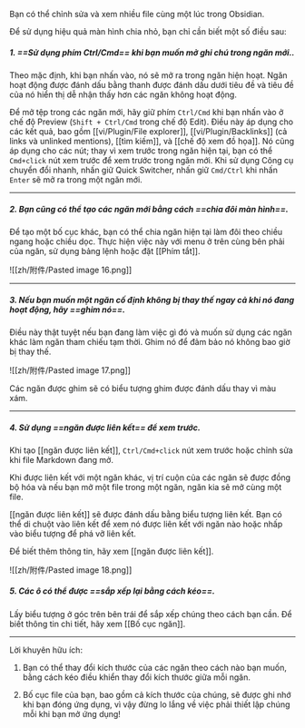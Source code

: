 Bạn có thể chỉnh sửa và xem nhiều file cùng một lúc trong Obsidian.

Để sử dụng hiệu quả màn hình chia nhỏ, bạn chỉ cần biết một số điều sau:

##### 1. ==Sử dụng phím Ctrl/Cmd== khi bạn muốn mở ghi chú trong ngăn mới..

Theo mặc định, khi bạn nhấn vào, nó sẽ mở ra trong ngăn hiện hoạt. Ngăn hoạt động được đánh dấu bằng thanh được đánh dấu dưới tiêu đề và tiêu đề của nó hiển thị dễ nhận thấy hơn các ngăn không hoạt động.

Để mở tệp trong các ngăn mới, hãy giữ phím `Ctrl/Cmd` khi bạn nhấn vào ở chế độ Preview (`Shift + Ctrl/Cmd` trong chế độ Edit). Điều này áp dụng cho các kết quả, bao gồm [[vi/Plugin/File explorer]], [[vi/Plugin/Backlinks]] (cả links và unlinked mentions), [[tìm kiếm]], và [[chế độ xem đồ họa]]. Nó cũng áp dụng cho các nút; thay vì xem trước trong ngăn hiện tại, bạn có thể `Cmd+click` nút xem trước để xem trước trong ngăn mới. Khi sử dụng Công cụ chuyển đổi nhanh, nhấn giữ Quick Switcher, nhấn giữ `Cmd/Ctrl` khi nhấn `Enter` sẽ mở ra trong một ngăn mới.

---

##### 2. Bạn cũng có thể tạo các ngăn mới bằng cách ==chia đôi màn hình==.

Để tạo một bố cục khác, bạn có thể chia ngăn hiện tại làm đôi theo chiều ngang hoặc chiều dọc. Thực hiện việc này với menu ở trên cùng bên phải của ngăn, sử dụng bảng lệnh hoặc đặt [[Phím tắt]].

![[zh/附件/Pasted image 16.png]]

---

##### 3. Nếu bạn muốn một ngăn cố định không bị thay thế ngay cả khi nó đang hoạt động, hãy ==ghim nó==.

Điều này thật tuyệt nếu bạn đang làm việc gì đó và muốn sử dụng các ngăn khác làm ngăn tham chiếu tạm thời. Ghim nó để đảm bảo nó không bao giờ bị thay thế.

![[zh/附件/Pasted image 17.png]]

Các ngăn được ghim sẽ có biểu tượng ghim được đánh dấu thay vì màu xám.

---

##### 4. Sử dụng ==ngăn được liên kết== để xem trước.

Khi tạo [[ngăn được liên kết]], `Ctrl/Cmd+click` nút xem trước hoặc chỉnh sửa khi file Markdown đang mở.

Khi được liên kết với một ngăn khác, vị trí cuộn của các ngăn sẽ được đồng bộ hóa và nếu bạn mở một file trong một ngăn, ngăn kia sẽ mở cùng một file.

[[ngăn được liên kết]] sẽ được đánh dấu bằng biểu tượng liên kết. Bạn có thể di chuột vào liên kết để xem nó được liên kết với ngăn nào hoặc nhấp vào biểu tượng để phá vỡ liên kết.

Để biết thêm thông tin, hãy xem [[ngăn được liên kết]].

![[zh/附件/Pasted image 18.png]]

##### 5. Các ô có thể được ==sắp xếp lại bằng cách kéo==.

Lấy biểu tượng ở góc trên bên trái để sắp xếp chúng theo cách bạn cần. Để biết thông tin chi tiết, hãy xem [[Bố cục ngăn]].

---

Lời khuyên hữu ích:

1. Bạn có thể thay đổi kích thước của các ngăn theo cách nào bạn muốn, bằng cách kéo điều khiển thay đổi kích thước giữa mỗi ngăn.

2. Bố cục file của bạn, bao gồm cả kích thước của chúng, sẽ được ghi nhớ khi bạn đóng ứng dụng, vì vậy đừng lo lắng về việc phải thiết lập chúng mỗi khi bạn mở ứng dụng!
